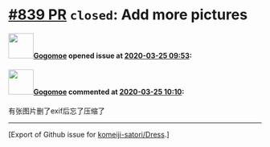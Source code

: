# [\#839 PR](https://github.com/komeiji-satori/Dress/pull/839) `closed`: Add more pictures 

#### <img src="https://avatars.githubusercontent.com/u/12986936?u=3740370677ed04697a2b97cf4f83447caa8d980b&v=4" width="50">[Gogomoe](https://github.com/Gogomoe) opened issue at [2020-03-25 09:53](https://github.com/komeiji-satori/Dress/pull/839):



#### <img src="https://avatars.githubusercontent.com/u/12986936?u=3740370677ed04697a2b97cf4f83447caa8d980b&v=4" width="50">[Gogomoe](https://github.com/Gogomoe) commented at [2020-03-25 10:10](https://github.com/komeiji-satori/Dress/pull/839#issuecomment-603754554):

有张图片删了exif后忘了压缩了


-------------------------------------------------------------------------------



[Export of Github issue for [komeiji-satori/Dress](https://github.com/komeiji-satori/Dress).]

